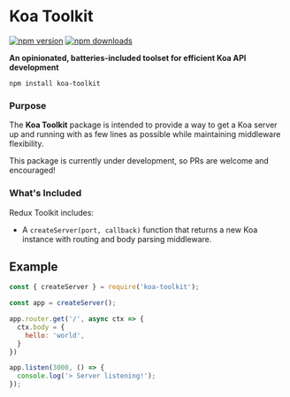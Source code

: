 # Koa Toolkit

[![npm version](https://img.shields.io/npm/v/koa-toolkit.svg?style=flat-square)](https://www.npmjs.com/package/koa-toolkit)
[![npm downloads](https://img.shields.io/npm/dm/koa-toolkit.svg?style=flat-square&label=Downloads)](https://www.npmjs.com/package/koa-toolkit)

**An opinionated, batteries-included toolset for efficient Koa API development**

`npm install koa-toolkit`

### Purpose

The **Koa Toolkit** package is intended to provide a way to get a Koa server up and running with as few lines as possible while maintaining middleware flexibility.

This package is currently under development, so PRs are welcome and encouraged!

### What's Included

Redux Toolkit includes:

- A `createServer(port, callback)` function that returns a new Koa instance with routing and body parsing middleware.

## Example

```js
const { createServer } = require('koa-toolkit');

const app = createServer();

app.router.get('/', async ctx => {
  ctx.body = {
    hello: 'world',
  }
})

app.listen(3000, () => {
  console.log('> Server listening!');
});

```
